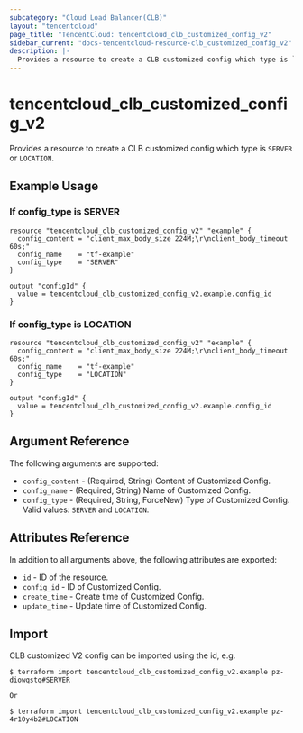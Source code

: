 ```yaml
---
subcategory: "Cloud Load Balancer(CLB)"
layout: "tencentcloud"
page_title: "TencentCloud: tencentcloud_clb_customized_config_v2"
sidebar_current: "docs-tencentcloud-resource-clb_customized_config_v2"
description: |-
  Provides a resource to create a CLB customized config which type is `SERVER` or `LOCATION`.
---
```


# tencentcloud_clb_customized_config_v2

Provides a resource to create a CLB customized config which type is `SERVER` or `LOCATION`.

## Example Usage

### If config_type is SERVER

```hcl
resource "tencentcloud_clb_customized_config_v2" "example" {
  config_content = "client_max_body_size 224M;\r\nclient_body_timeout 60s;"
  config_name    = "tf-example"
  config_type    = "SERVER"
}

output "configId" {
  value = tencentcloud_clb_customized_config_v2.example.config_id
}
```

### If config_type is LOCATION

```hcl
resource "tencentcloud_clb_customized_config_v2" "example" {
  config_content = "client_max_body_size 224M;\r\nclient_body_timeout 60s;"
  config_name    = "tf-example"
  config_type    = "LOCATION"
}

output "configId" {
  value = tencentcloud_clb_customized_config_v2.example.config_id
}
```

## Argument Reference

The following arguments are supported:

* `config_content` - (Required, String) Content of Customized Config.
* `config_name` - (Required, String) Name of Customized Config.
* `config_type` - (Required, String, ForceNew) Type of Customized Config. Valid values: `SERVER` and `LOCATION`.

## Attributes Reference

In addition to all arguments above, the following attributes are exported:

* `id` - ID of the resource.
* `config_id` - ID of Customized Config.
* `create_time` - Create time of Customized Config.
* `update_time` - Update time of Customized Config.



## Import

CLB customized V2 config can be imported using the id, e.g.

```
$ terraform import tencentcloud_clb_customized_config_v2.example pz-diowqstq#SERVER

Or

$ terraform import tencentcloud_clb_customized_config_v2.example pz-4r10y4b2#LOCATION
```

